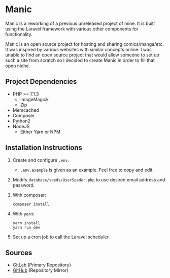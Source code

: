 # Manic

Manic is a reworking of a previous unreleased project of mine. It is built using the Laravel framework with various other components for functionality.

Manic is an open source project for hosting and sharing comics/manga/etc. It was inspired by various websites with similar concepts online. I was unable to find an open source project that would allow someone to set up such a site from scratch so I decided to create Manic in order to fill that open niche.

## Project Dependencies

* PHP >= 7.1.3
	* ImageMagick
	* Zip
* Memcached
* Composer
* Python2
* NodeJS
	* Either Yarn or NPM

## Installation Instructions

1. Create and configure `.env`.
	* `.env.example` is given as an example. Feel free to copy and edit.
2. Modify `database/seeds/UserSeeder.php` to use desired email address and password.
3. With composer:

	```shell
	composer install
	```
4. With yarn:
	```shell
	yarn install
	yarn run dev
	```
5. Set up a cron job to call the Laravel scheduler.

## Sources
* [GitLab](https://gitlab.com/ottenbel/Manic) (Primary Repository)
* [GitHub](https://github.com/ottenbel/Manic) (Repository Mirror)